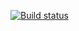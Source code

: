 [![Build status](https://ci.appveyor.com/api/projects/status/f927qy8179arjtb2?svg=true)](https://ci.appveyor.com/project/VavaIkelman/hw10-2)